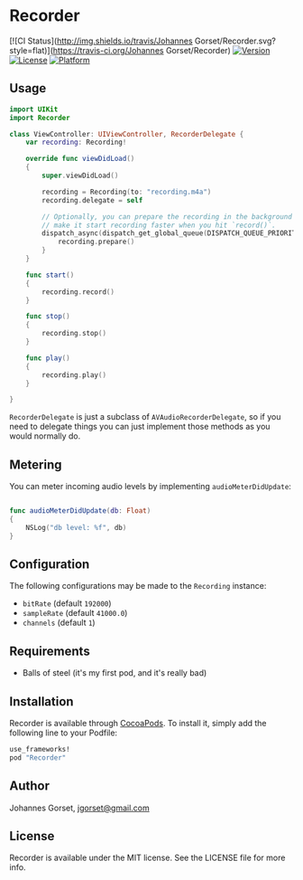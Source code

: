 # Recorder

[![CI Status](http://img.shields.io/travis/Johannes Gorset/Recorder.svg?style=flat)](https://travis-ci.org/Johannes Gorset/Recorder)
[![Version](https://img.shields.io/cocoapods/v/Recorder.svg?style=flat)](http://cocoapods.org/pods/Recorder)
[![License](https://img.shields.io/cocoapods/l/Recorder.svg?style=flat)](http://cocoapods.org/pods/Recorder)
[![Platform](https://img.shields.io/cocoapods/p/Recorder.svg?style=flat)](http://cocoapods.org/pods/Recorder)

## Usage

```swift
import UIKit
import Recorder

class ViewController: UIViewController, RecorderDelegate {
    var recording: Recording!

    override func viewDidLoad()
    {
        super.viewDidLoad()

        recording = Recording(to: "recording.m4a")
        recording.delegate = self

        // Optionally, you can prepare the recording in the background to
        // make it start recording faster when you hit `record()`.
        dispatch_async(dispatch_get_global_queue(DISPATCH_QUEUE_PRIORITY_DEFAULT, 0)) {
            recording.prepare()
        }
    }

    func start()
    {
        recording.record()
    }

    func stop()
    {
        recording.stop()
    }

    func play()
    {
        recording.play()
    }

}
```

`RecorderDelegate` is just a subclass of `AVAudioRecorderDelegate`, so if you need to delegate things
you can just implement those methods as you would normally do.

## Metering

You can meter incoming audio levels by implementing `audioMeterDidUpdate`:

```swift

func audioMeterDidUpdate(db: Float)
{
    NSLog("db level: %f", db)
}

```

## Configuration

The following configurations may be made to the `Recording` instance:

* `bitRate` (default `192000`)
* `sampleRate` (default `41000.0`)
* `channels` (default `1`)

## Requirements

* Balls of steel (it's my first pod, and it's really bad)

## Installation

Recorder is available through [CocoaPods](http://cocoapods.org). To install
it, simply add the following line to your Podfile:

```ruby
use_frameworks!
pod "Recorder"
```

## Author

Johannes Gorset, jgorset@gmail.com

## License

Recorder is available under the MIT license. See the LICENSE file for more info.
